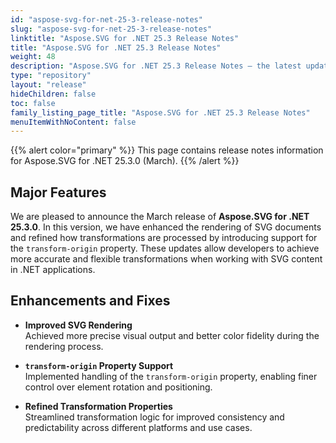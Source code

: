 ```yaml
---
id: "aspose-svg-for-net-25-3-release-notes"
slug: "aspose-svg-for-net-25-3-release-notes"
linktitle: "Aspose.SVG for .NET 25.3 Release Notes"
title: "Aspose.SVG for .NET 25.3 Release Notes"
weight: 48
description: "Aspose.SVG for .NET 25.3 Release Notes – the latest updates and fixes."
type: "repository"
layout: "release"
hideChildren: false
toc: false
family_listing_page_title: "Aspose.SVG for .NET 25.3 Release Notes"
menuItemWithNoContent: false
---
```

{{% alert color="primary" %}}
This page contains release notes information for Aspose.SVG for .NET 25.3.0 (March).
{{% /alert %}}

## Major Features

We are pleased to announce the March release of **Aspose.SVG for .NET 25.3.0**. In this version, we have enhanced the rendering of SVG documents and refined how transformations are processed by introducing support for the `transform-origin` property. These updates allow developers to achieve more accurate and flexible transformations when working with SVG content in .NET applications.

## Enhancements and Fixes

- **Improved SVG Rendering**  
  Achieved more precise visual output and better color fidelity during the rendering process.
  
- **`transform-origin` Property Support**  
  Implemented handling of the `transform-origin` property, enabling finer control over element rotation and positioning.

- **Refined Transformation Properties**  
  Streamlined transformation logic for improved consistency and predictability across different platforms and use cases.


